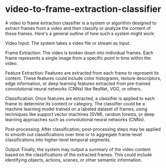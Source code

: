 # video-to-frame-extraction-classifier
A video to frame extraction classifier is a system or algorithm designed to extract frames from a video and then classify or analyze the content of these frames. Here's a general outline of how such a system might work:

Video Input: The system takes a video file or stream as input.

Frame Extraction: The video is broken down into individual frames. Each frame represents a single image from a specific point in time within the video.

Feature Extraction: Features are extracted from each frame to represent its content. These features could include color histograms, texture descriptors, edge information, or deep learning features extracted from pre-trained convolutional neural networks (CNNs) like ResNet, VGG, or others.

Classification: Once features are extracted, a classifier is applied to each frame to determine its content or category. The classifier could be a machine learning model trained on a labeled dataset of frames, using techniques like support vector machines (SVM), random forests, or deep learning approaches such as convolutional neural networks (CNNs).

Post-processing: After classification, post-processing steps may be applied to smooth out classifications over time or to aggregate frame-level classifications into higher-level temporal segments.

Output: Finally, the system may output a summary of the video content based on the classifications of the extracted frames. This could include identifying objects, actions, scenes, or other semantic information.
